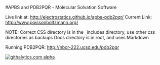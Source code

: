 #APBS and PDB2PQR - Molecular Solvation Software

Live link at: http://electrostatics.github.io/apbs-pdb2pqr/
Current Link: http://www.poissonboltzmann.org/

NOTE: Correct CSS directory is in the _includes directory, use other css directories as backups
Docs directory is in root, and uses Markdown

Running PDB2PQR: http://nbcr-222.ucsd.edu/pdb2pqr

[![githalytics.com alpha](https://cruel-carlota.pagodabox.com/faf7ac19608b10a3ef5b797f3c2d78a6 "githalytics.com")](http://githalytics.com/electrostatics.github.io/apbs-pdb2pqr)
